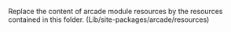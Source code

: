 Replace the content of arcade module resources by the resources contained in this folder.
(Lib/site-packages/arcade/resources)